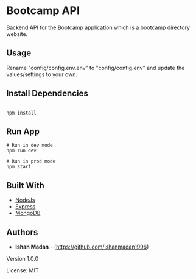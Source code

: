 # Bootcamp API

Backend API for the Bootcamp application which is a bootcamp directory website.


## Usage

Rename "config/config.env.env" to "config/config.env" and update the values/settings to your own.

## Install Dependencies
```

npm install
```

## Run App
```
# Run in dev mode
npm run dev

# Run in prod mode
npm start
```

## Built With

* [NodeJs](https://nodejs.org/en/docs/)
* [Express](https://expressjs.com/)
* [MongoDB](https://www.mongodb.com/)


## Authors

* **Ishan Madan** - (https://github.com/ishanmadan1996)


Version 1.0.0

License: MIT

